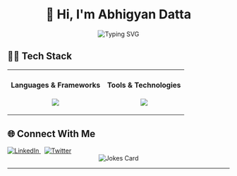 <!-- Profile Header -->
<h1 align="center">👋 Hi, I'm Abhigyan Datta</h1>
<p align="center">
  <img src="https://readme-typing-svg.demolab.com?font=Fira+Code&duration=2100&pause=100&color=8839EF&center=true&vCenter=true&multiline=true&width=435&height=60&lines=Full-stack+Developer;AI+Tinkerer" alt="Typing SVG" />
</p>
</p>


## 👨‍💻 Tech Stack

<div align="left">
  <table border="0">
    <tr>
      <td>
        <h4 align="center">Languages & Frameworks</h4>
        <p align="center">
          <img src="https://skillicons.dev/icons?i=python,go,typescript,nodejs,pytorch" />
        </p>
      </td>
      <td>
        <h4 align="center">Tools & Technologies</h4>
        <p align="center">
          <img src="https://skillicons.dev/icons?i=arch,bash,docker,gcp,mongo,postgres" />
        </p>
      </td>
    </tr>
    </table>
</div>




## 🌐 Connect With Me

<div align="left">
  <a href="https://www.linkedin.com/in/abhigyan-datta/">
    <img src="https://img.shields.io/badge/LinkedIn-0077B5?style=for-the-badge&logo=linkedin&logoColor=black" alt="LinkedIn"/>
  </a>
  &nbsp
  <a href="https://twitter.com/ad_137">
    <img src="https://img.shields.io/badge/X-000000?style=for-the-badge&logo=x&logoColor=white" alt="Twitter"/>
  </a>
</div>

<div align="center">
  <img src="https://readme-jokes.vercel.app/api?theme=radical" alt="Jokes Card" />
</div>



---
